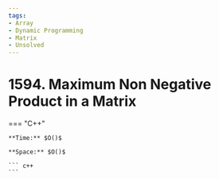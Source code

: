 ```yaml
---
tags:
- Array
- Dynamic Programming
- Matrix
- Unsolved
---
```



# 1594. Maximum Non Negative Product in a Matrix

=== "C++"

    **Time:** $O()$

    **Space:** $O()$

    ``` c++
    ```
